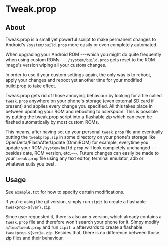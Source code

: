 Tweak.prop
==========

About
-----

Tweak.prop is a small yet powerful script to make permanent changes to Android's
`/system/build.prop` more easily or even completely automated.

When upgrading your Android ROM ---which you might do quite frequently when using custom ROMs---,
`/system/build.prop` gets reset to the ROM image's version wiping all your custom changes.

In order to use it your custom settings again, the only way is to reboot, apply your changes and
reboot yet another time for your modified build.prop to take effect.

Tweak.prop gets rid of those annoying behaviour by looking for a file called `tweak.prop` anywhere on
your phone's storage (even external SD card if present) and applies every change you specified. All this
takes place in between updating your ROM and rebooting to *userspace*. This is possible by putting the
tweak.prop script into a flashable zip which can even be flashed automatically by most custom ROMs.

This means, after having set up your personal `tweak.prop` file and eventually putting the `tweakprop.zip`
in some directory on your phone's storage like OpenDelta/FlashAfterUpdate (OmniROM) for example, everytime
you update your ROM `/system/build.prop` will look completely unchanged ---besides date, ROM version, etc.---.
Future changes can easily be made to your `tweak.prop` file using any text editor, terminal emulator, adb or
whatever suits you best.


Usage
-----

See `example.txt` for how to specify certain modifications.

If you're using the git version, simply run `zipit` to create a flashable `tweakprop-${ver}.zip`.

Since user requested it, there is also an *a* version, which already contains a `tweak.prop` file and
therefore won't search your phone for it. Simpy modify `a/tmp/tweak.prop` and run `zipit a` afterwards to
create a flashable `tweakprop-${ver}a.zip`. Besides that, there is no difference between those zip files
and their behaviour.
